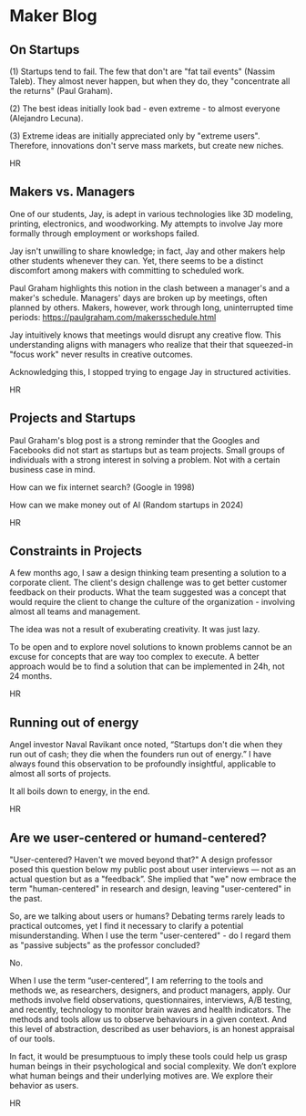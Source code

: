 # Maker Blog

## On Startups

(1) Startups tend to fail. The few that don't are "fat tail events" (Nassim Taleb). They almost never happen, but when they do, they "concentrate all the returns" (Paul Graham).

(2) The best ideas initially look bad - even extreme - to almost everyone (Alejandro Lecuna).

(3) Extreme ideas are initially appreciated only by "extreme users". Therefore, innovations don't serve mass markets, but create new niches.

HR


## Makers vs. Managers

One of our students, Jay, is adept in various technologies like 3D modeling, printing, electronics, and woodworking. My attempts to involve Jay more formally through employment or workshops failed.

Jay isn't unwilling to share knowledge; in fact, Jay and other makers help other students whenever they can. Yet, there seems to be a distinct discomfort among makers with committing to scheduled work.

Paul Graham highlights this notion in the clash between a manager's and a maker's schedule. Managers' days are broken up by meetings, often planned by others. Makers, however, work through long, uninterrupted time periods: https://paulgraham.com/makersschedule.html

Jay intuitively knows that meetings would disrupt any creative flow. This understanding aligns with managers who realize that their that squeezed-in "focus work" never results in creative outcomes.

Acknowledging this, I stopped trying to engage Jay in structured activities.

HR


## Projects and Startups

Paul Graham's blog post is a strong reminder that the Googles and Facebooks did not start as startups but as team projects. Small groups of individuals with a strong interest in solving a problem. Not with a certain business case in mind.

How can we fix internet search? (Google in 1998)

How can we make money out of AI (Random startups in 2024)

HR


## Constraints in Projects

A few months ago, I saw a design thinking team presenting a solution to a corporate client. The client's design challenge was to get better customer feedback on their products. What the team suggested was a concept that would require the client to change the culture of the organization - involving almost all teams and management.

The idea was not a result of exuberating creativity. It was just lazy.

To be open and to explore novel solutions to known problems cannot be an excuse for concepts that are way too complex to execute. A better approach would be to find a solution that can be implemented in 24h, not 24 months.

HR


## Running out of energy

Angel investor Naval Ravikant once noted, “Startups don't die when they run out of cash; they die when the founders run out of energy.” I have always found this observation to be profoundly insightful, applicable to almost all sorts of projects.

It all boils down to energy, in the end.

HR



## Are we user-centered or humand-centered?

"User-centered? Haven't we moved beyond that?" A design professor posed this question below my public post about user interviews — not as an actual question but as a "feedback”. She implied that "we" now embrace the term "human-centered" in research and design, leaving "user-centered" in the past.

So, are we talking about users or humans? Debating terms rarely leads to practical outcomes, yet I find it necessary to clarify a potential misunderstanding. When I use the term "user-centered" - do I regard them as "passive subjects" as the professor concluded?

No.

When I use the term “user-centered”, I am referring to the tools and methods we, as researchers, designers, and product managers, apply. Our methods involve field observations, questionnaires, interviews, A/B testing, and recently, technology to monitor brain waves and health indicators. The methods and tools allow us to observe behaviours in a given context. And this level of abstraction, described as user behaviors, is an honest appraisal of our tools.

In fact, it would be presumptuous to imply these tools could help us grasp human beings in their psychological and social complexity. We don’t explore what human beings and their underlying motives are. We explore their behavior as users.

HR